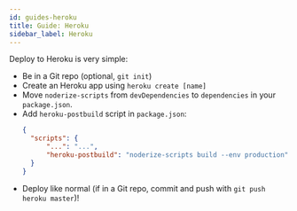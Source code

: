```yaml
---
id: guides-heroku
title: Guide: Heroku
sidebar_label: Heroku
---
```


Deploy to Heroku is very simple:

* Be in a Git repo (optional, `git init`)
* Create an Heroku app using `heroku create [name]`
* Move `noderize-scripts` from `devDependencies` to `dependencies` in your `package.json`.
* Add `heroku-postbuild` script in `package.json`:
  ```json
  {
  	"scripts": {
  		"...": "...",
  		"heroku-postbuild": "noderize-scripts build --env production"
  	}
  }
  ```
* Deploy like normal (if in a Git repo, commit and push with `git push heroku master`)!
